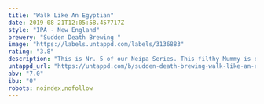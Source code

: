 ```yaml
---
title: "Walk Like An Egyptian"
date: 2019-08-21T12:05:58.457717Z
style: "IPA - New England"
brewery: "Sudden Death Brewing "
image: "https://labels.untappd.com/labels/3136883"
rating: "3.8"
description: "This is Nr. 5 of our Neipa Series. This filthy Mummy is dry Hopped with Citra, Azacca and Eukuanot. "
untappd_url: "https://untappd.com/b/sudden-death-brewing-walk-like-an-egyptian/3136883"
abv: "7.0"
ibu: "0"
robots: noindex,nofollow
---
```

